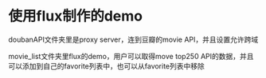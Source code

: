 # 使用flux制作的demo

doubanAPI文件夹里是proxy server，连到豆瓣的movie API，并且设置允许跨域

movie_list文件夹里flux的demo，用户可以取得move top250 API的数据，并且可以添加到自己的favorite列表中，也可以从favorite列表中移除

